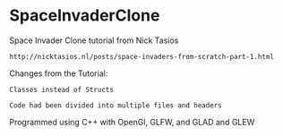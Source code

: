 # SpaceInvaderClone
Space Invader Clone tutorial from  Nick Tasios

    http://nicktasios.nl/posts/space-invaders-from-scratch-part-1.html 

Changes from the Tutorial:

    Classes instead of Structs

    Code had been divided into multiple files and headers

Programmed using C++ with OpenGl, GLFW, and GLAD and GLEW
